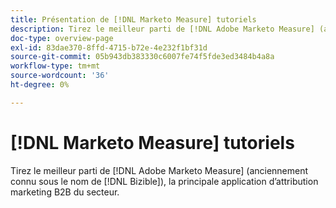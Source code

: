 ```yaml
---
title: Présentation de [!DNL Marketo Measure] tutoriels
description: Tirez le meilleur parti de [!DNL Adobe Marketo Measure] (anciennement connu sous le nom de [!DNL Bizible]), la principale application d’attribution marketing B2B du secteur.
doc-type: overview-page
exl-id: 83dae370-8ffd-4715-b72e-4e232f1bf31d
source-git-commit: 05b943db383330c6007fe74f5fde3ed3484b4a8a
workflow-type: tm+mt
source-wordcount: '36'
ht-degree: 0%

---
```


# [!DNL Marketo Measure] tutoriels

Tirez le meilleur parti de [!DNL Adobe Marketo Measure] (anciennement connu sous le nom de [!DNL Bizible]), la principale application d’attribution marketing B2B du secteur.

<div id="recs-overview-body-1"></div>
<div id="recs-overview-body-2"></div>
<div id="recs-overview-body-3"></div>
<div id="recs-overview-body-4"></div>
<div id="recs-overview-body-5"></div>
<div id="recs-overview-body-6"></div>